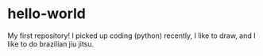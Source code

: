 # hello-world
My first repository!
I picked up coding (python) recently, I like to draw, and I like to do brazilian jiu jitsu.
